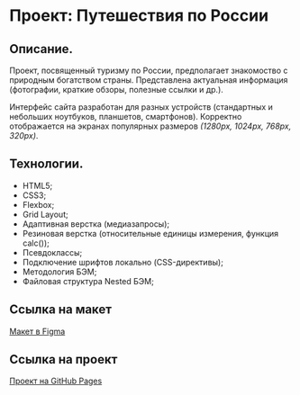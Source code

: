 # Проект: Путешествия по России

## Описание.
Проект, посвященный туризму по России, предполагает знакомоство с природным богатством страны. Представлена актуальная информация (фотографии, краткие обзоры, полезные ссылки и др.).

Интерфейс сайта разработан для разных устройств (стандартных и небольших ноутбуков, планшетов, смартфонов). Корректно отображается на экранах популярных размеров *(1280px, 1024px, 768px, 320px)*.

## Технологии.
- HTML5;
- CSS3;
- Flexbox;
- Grid Layout;
- Адаптивная верстка (медиазапросы);
- Резиновая верстка (относительные единицы измерения, функция calc());
- Псевдоклассы;
- Подключение шрифтов локально (CSS-директивы);
- Методология БЭМ;
- Файловая структура Nested БЭМ;

## Ссылка на макет
[Макет в Figma](https://www.figma.com/file/5S2WSbEFL6awjVWJ0NWL8Q/Sprint-3_-Russia-_-desktop-%2B-mobile?node-id=28503%3A0&t=RQEKgEPO966TVNdy-0)

## Ссылка на проект
[Проект на GitHub Pages](https://juliadik.github.io/russian-travel/index.html)
